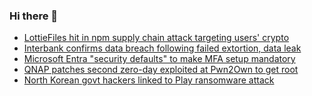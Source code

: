 ### Hi there 👋

<!--START_SECTION:feed-->
* [LottieFiles hit in npm supply chain attack targeting users' crypto](https://www.bleepingcomputer.com/news/security/lottiefiles-hit-in-npm-supply-chain-attack-targeting-users-crypto/)
* [Interbank confirms data breach following failed extortion, data leak](https://www.bleepingcomputer.com/news/security/interbank-confirms-data-breach-following-failed-extortion-data-leak/)
* [Microsoft Entra "security defaults" to make MFA setup mandatory](https://www.bleepingcomputer.com/news/microsoft/microsoft-entra-security-defaults-to-make-mfa-setup-mandatory/)
* [QNAP patches second zero-day exploited at Pwn2Own to get root](https://www.bleepingcomputer.com/news/security/qnap-patches-second-zero-day-exploited-at-pwn2own-to-get-root/)
* [North Korean govt hackers linked to Play ransomware attack](https://www.bleepingcomputer.com/news/security/north-korean-govt-hackers-linked-to-play-ransomware-attack/)
<!--END_SECTION:feed-->

<!--
**frankenk/frankenk** is a ✨ _special_ ✨ repository because its `README.md` (this file) appears on your GitHub profile.

Here are some ideas to get you started:

- 🔭 I’m currently working on ...
- 🌱 I’m currently learning ...
- 👯 I’m looking to collaborate on ...
- 🤔 I’m looking for help with ...
- 💬 Ask me about ...
- 📫 How to reach me: ...
- 😄 Pronouns: ...
- ⚡ Fun fact: ...
-->



